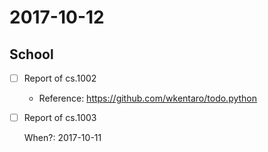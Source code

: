 # 2017-10-12

## School

- [ ] Report of cs.1002

  - Reference: https://github.com/wkentaro/todo.python

- [ ] Report of cs.1003

  When?: 2017-10-11

